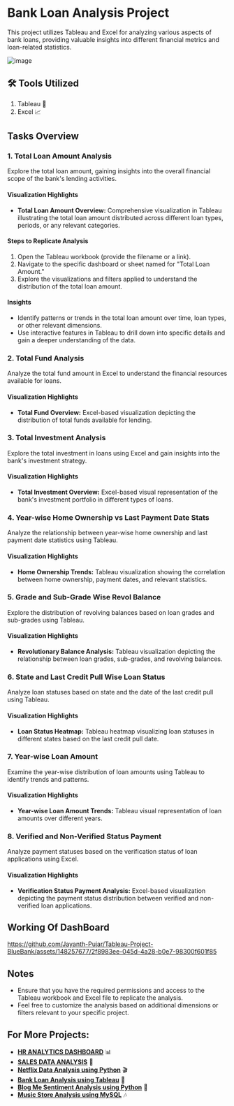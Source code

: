 # Bank Loan Analysis Project

This project utilizes Tableau and Excel for analyzing various aspects of bank loans, providing valuable insights into different financial metrics and loan-related statistics.


![image](https://github.com/Jayanth-Pujar/Tableau-Project-BlueBank/assets/148257677/7c00905c-d17b-4040-9494-1515f3fac91c)


## 🛠️ Tools Utilized
1. Tableau 💼
2. Excel 📈

## Tasks Overview

### 1. Total Loan Amount Analysis

Explore the total loan amount, gaining insights into the overall financial scope of the bank's lending activities.

#### Visualization Highlights

- **Total Loan Amount Overview:** Comprehensive visualization in Tableau illustrating the total loan amount distributed across different loan types, periods, or any relevant categories.

#### Steps to Replicate Analysis

1. Open the Tableau workbook (provide the filename or a link).
2. Navigate to the specific dashboard or sheet named for "Total Loan Amount."
3. Explore the visualizations and filters applied to understand the distribution of the total loan amount.

#### Insights

- Identify patterns or trends in the total loan amount over time, loan types, or other relevant dimensions.
- Use interactive features in Tableau to drill down into specific details and gain a deeper understanding of the data.

### 2. Total Fund Analysis

Analyze the total fund amount in Excel to understand the financial resources available for loans.

#### Visualization Highlights

- **Total Fund Overview:** Excel-based visualization depicting the distribution of total funds available for lending.

### 3. Total Investment Analysis

Explore the total investment in loans using Excel and gain insights into the bank's investment strategy.

#### Visualization Highlights

- **Total Investment Overview:** Excel-based visual representation of the bank's investment portfolio in different types of loans.

### 4. Year-wise Home Ownership vs Last Payment Date Stats

Analyze the relationship between year-wise home ownership and last payment date statistics using Tableau.

#### Visualization Highlights

- **Home Ownership Trends:** Tableau visualization showing the correlation between home ownership, payment dates, and relevant statistics.

### 5. Grade and Sub-Grade Wise Revol Balance

Explore the distribution of revolving balances based on loan grades and sub-grades using Tableau.

#### Visualization Highlights

- **Revolutionary Balance Analysis:** Tableau visualization depicting the relationship between loan grades, sub-grades, and revolving balances.

### 6. State and Last Credit Pull Wise Loan Status

Analyze loan statuses based on state and the date of the last credit pull using Tableau.

#### Visualization Highlights

- **Loan Status Heatmap:** Tableau heatmap visualizing loan statuses in different states based on the last credit pull date.

### 7. Year-wise Loan Amount

Examine the year-wise distribution of loan amounts using Tableau to identify trends and patterns.

#### Visualization Highlights

- **Year-wise Loan Amount Trends:** Tableau visual representation of loan amounts over different years.

### 8. Verified and Non-Verified Status Payment

Analyze payment statuses based on the verification status of loan applications using Excel.

#### Visualization Highlights

- **Verification Status Payment Analysis:** Excel-based visualization depicting the payment status distribution between verified and non-verified loan applications.

## Working Of DashBoard


https://github.com/Jayanth-Pujar/Tableau-Project-BlueBank/assets/148257677/2f8983ee-045d-4a28-b0e7-98300f601f85



## Notes

- Ensure that you have the required permissions and access to the Tableau workbook and Excel file to replicate the analysis.
- Feel free to customize the analysis based on additional dimensions or filters relevant to your specific project.

## For More Projects:
- [**HR ANALYTICS DASHBOARD**](https://github.com/Jayanth-Pujar/HR-Analytics) 📊
- [**SALES DATA ANALYSIS**](https://github.com/Jayanth-Pujar/Sales-Data-Analysis) 🛒
- [**Netflix Data Analysis using Python**](https://github.com/Jayanth-Pujar/Python-Analysis-Netflix-Data) 🎬
- [**Bank Loan Analysis using Tableau**](https://github.com/Jayanth-Pujar/Tableau-Project-BlueBank) 💼
- [**Blog Me Sentiment Analysis using Python**](https://github.com/Jayanth-Pujar/Python-Project-BlogMe-Sentimental-Analysis) 📰
- [**Music Store Analysis using MySQL**](https://github.com/Jayanth-Pujar/SQL-PROJECT-Music-Store-Analysis/tree/main) 🎶
